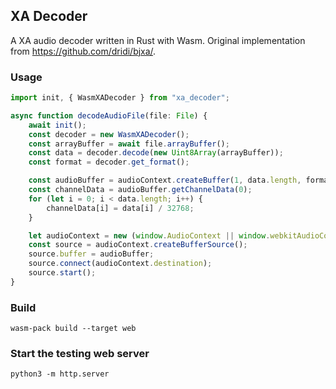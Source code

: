 ## XA Decoder

A XA audio decoder written in Rust with Wasm. 
Original implementation from https://github.com/dridi/bjxa/.

### Usage
```ts
import init, { WasmXADecoder } from "xa_decoder";

async function decodeAudioFile(file: File) {
    await init();
    const decoder = new WasmXADecoder();
    const arrayBuffer = await file.arrayBuffer();
    const data = decoder.decode(new Uint8Array(arrayBuffer));
    const format = decoder.get_format();

    const audioBuffer = audioContext.createBuffer(1, data.length, format.samples_rate);
    const channelData = audioBuffer.getChannelData(0);
    for (let i = 0; i < data.length; i++) {
        channelData[i] = data[i] / 32768;
    }

    let audioContext = new (window.AudioContext || window.webkitAudioContext)();
    const source = audioContext.createBufferSource();
    source.buffer = audioBuffer;
    source.connect(audioContext.destination);
    source.start();
}
```

### Build
```
wasm-pack build --target web
```

### Start the testing web server

```
python3 -m http.server
```